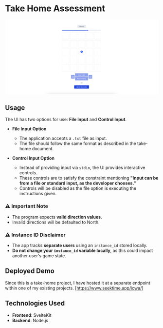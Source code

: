 # Take Home Assessment

![UI Screenshot](inputs/screenshot.png)

## Usage

The UI has two options for use: **File Input** and **Control Input**.

- **File Input Option**  
  - The application accepts a `.txt` file as input.  
  - The file should follow the same format as described in the take-home document.  

- **Control Input Option**  
  - Instead of providing input via `stdin`, the UI provides interactive controls.  
  - These controls are to satisfy the constraint mentioning **"Input can be from a file or standard input, as the developer chooses."**
  - Controls will be disabled as the file option is executing the instructions given.  

### ⚠️ Important Note  
- The program expects **valid direction values**.  
- Invalid directions will be defaulted to North.

### ⚠️ Instance ID Disclaimer  
- The app tracks **separate users** using an `instance_id` stored locally.  
- **Do not change your `instance_id` variable locally**, as this could impact another user's game state. 

## Deployed Demo

Since this is a take-home project, I have hosted it at a separate endpoint within one of my existing projects. [https://www.seektime.app/icwa/]

## Technologies Used
- **Frontend**: SvelteKit
- **Backend**: Node.js
